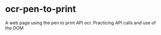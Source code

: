 # ocr-pen-to-print
A web page using the pen to print API ocr. Practicing API calls and use of the DOM 
